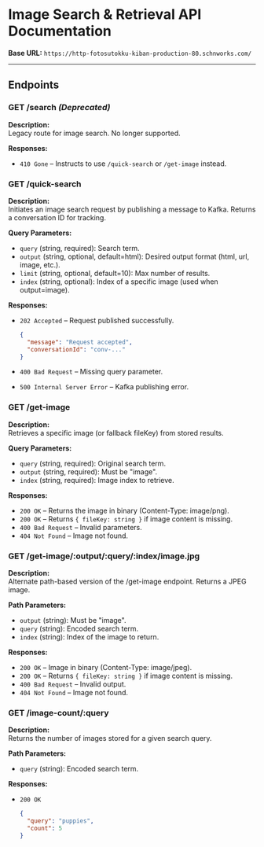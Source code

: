 # Image Search & Retrieval API Documentation

**Base URL:** `https://http-fotosutokku-kiban-production-80.schnworks.com/`

---

## Endpoints

### GET /search *(Deprecated)*

**Description:**  
Legacy route for image search. No longer supported.

**Responses:**
- `410 Gone` – Instructs to use `/quick-search` or `/get-image` instead.

### GET /quick-search

**Description:**  
Initiates an image search request by publishing a message to Kafka. Returns a conversation ID for tracking.

**Query Parameters:**
- `query` (string, required): Search term.
- `output` (string, optional, default=html): Desired output format (html, url, image, etc.).
- `limit` (string, optional, default=10): Max number of results.
- `index` (string, optional): Index of a specific image (used when output=image).

**Responses:**
- `202 Accepted` – Request published successfully.
  
  ```json
  {
    "message": "Request accepted",
    "conversationId": "conv-..."
  }
  ```

- `400 Bad Request` – Missing query parameter.
- `500 Internal Server Error` – Kafka publishing error.

### GET /get-image

**Description:**  
Retrieves a specific image (or fallback fileKey) from stored results.

**Query Parameters:**
- `query` (string, required): Original search term.
- `output` (string, required): Must be "image".
- `index` (string, required): Image index to retrieve.

**Responses:**
- `200 OK` – Returns the image in binary (Content-Type: image/png).
- `200 OK` – Returns `{ fileKey: string }` if image content is missing.
- `400 Bad Request` – Invalid parameters.
- `404 Not Found` – Image not found.

### GET /get-image/:output/:query/:index/image.jpg

**Description:**  
Alternate path-based version of the /get-image endpoint. Returns a JPEG image.

**Path Parameters:**
- `output` (string): Must be "image".
- `query` (string): Encoded search term.
- `index` (string): Index of the image to return.

**Responses:**
- `200 OK` – Image in binary (Content-Type: image/jpeg).
- `200 OK` – Returns `{ fileKey: string }` if image content is missing.
- `400 Bad Request` – Invalid output.
- `404 Not Found` – Image not found.

### GET /image-count/:query

**Description:**  
Returns the number of images stored for a given search query.

**Path Parameters:**
- `query` (string): Encoded search term.

**Responses:**
- `200 OK`
  
  ```json
  {
    "query": "puppies",
    "count": 5
  }
  ```
